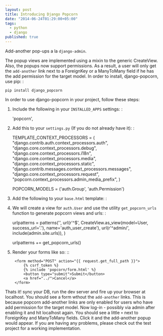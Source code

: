 ```yaml
---
layout: post
title: Introducing Django Popcorn
date: "2014-06-24T01:29:00+05:00"
tags: 
  - python
  - django
published: true
---
```


Add-another pop-ups a la `django-admin`. 

The popup views are implemented using a mixin to the generic CreateView. Also, the popups now support permissions. As a result, a user will only get the `add-another` link next to a ForeignKey or a ManyToMany field if he has the add permission for the target model. In order to install, django-popcorn, use pip: :

    pip install django_popcorn

In order to use django-popcorn in your project, follow these steps: 

1. Include the following in your `INSTALLED_APPS` settings: :

    'popcorn',

2. Add this to your `settings.py` (If you do not already have it): :

    TEMPLATE_CONTEXT_PROCESSORS = (
        "django.contrib.auth.context_processors.auth",
        "django.core.context_processors.debug",
        "django.core.context_processors.i18n",
        "django.core.context_processors.media",
        "django.core.context_processors.static",
        "django.contrib.messages.context_processors.messages",
        "django.core.context_processors.request",
        "popcorn.context_processors.admin_media_prefix",
    )

    POPCORN_MODELS = ('auth.Group', 'auth.Permission')

3. Add the following to your `base.html` template: :

    <script src="{{ ADMIN_MEDIA_PREFIX }}js/admin/RelatedObjectLookups.js"></script>

4. We will create a view for `auth.User` and use the utility `get_popcorn_urls` function to generate popcorn views and urls: :

    urlpatterns = patterns('',
        url(r'^$', CreateView.as_view(model=User, success_url='.'), name='auth_user_create'),
        url(r'^admin/', include(admin.site.urls)),
    )

    urlpatterns += get_popcorn_urls()

7. Render your forms like so: :: 

        <form method="POST" action="{{ request.get_full_path }}">
            {% csrf_token %}
            {% include 'popcorn/form.html' %}
            <button type="submit">Submit</button>
            <a href="../">Cancel</a>
        </form>

Thats it! sync your DB, run the dev server and fire up your browser at localhost. You should see a form wthout the `add-another` links. This is because popcorn add-another links are only enabled for users who have add permission for the target model. Now log-in - possibly via admin after enabling it and hit localhost again. You should see a little `+` next to ForeignKey and ManyToMany fields. Click it and the add-another popup would appear. If you are having any problems, please check out the test project for a working implementation.
